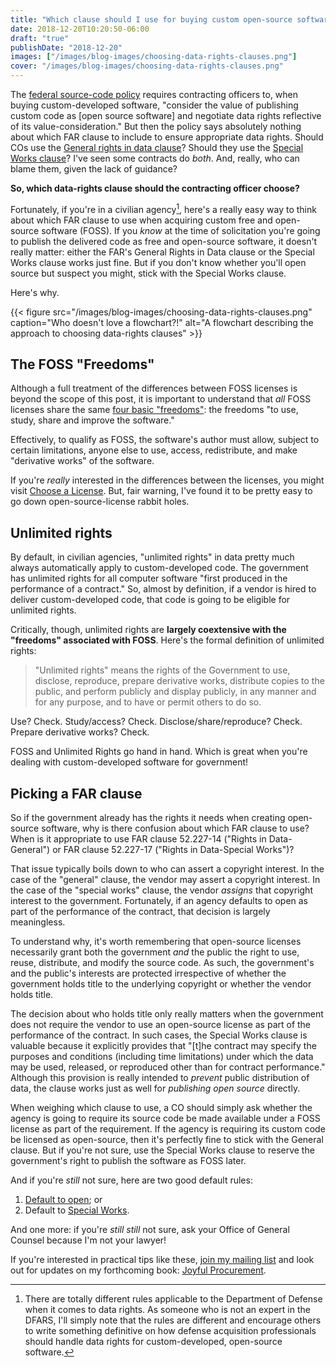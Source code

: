 ```yaml
---
title: "Which clause should I use for buying custom open-source software?"
date: 2018-12-20T10:20:50-06:00
draft: "true"
publishDate: "2018-12-20"
images: ["/images/blog-images/choosing-data-rights-clauses.png"]
cover: "/images/blog-images/choosing-data-rights-clauses.png"
---
```


The [federal source-code policy](https://sourcecode.cio.gov) requires contracting officers to, when buying custom-developed software, "consider the value of publishing custom code as [open source software] and negotiate data rights reflective of its value-consideration." But then the policy says absolutely nothing about which FAR clause to include to ensure appropriate data rights. Should COs use the [General rights in data clause](https://www.acquisition.gov/content/52227-14-rights-data-general)? Should they use the [Special Works clause](https://www.acquisition.gov/content/52227-17-rights-data-special-works)? I've seen some contracts do *both*. And, really, who can blame them, given the lack of guidance?

**So, which data-rights clause should the contracting officer choose?**

Fortunately, if you're in a civilian agency[^1], here's a really easy way to think about which FAR clause to use when acquiring custom free and open-source software (FOSS). If you *know* at the time of solicitation you're going to publish the delivered code as free and open-source software, it doesn't really matter: either the FAR's General Rights in Data clause or the Special Works clause works just fine. But if you don't know whether you'll open source but suspect you might, stick with the Special Works clause.

Here's why.

{{< figure src="/images/blog-images/choosing-data-rights-clauses.png" caption="Who doesn't love a flowchart?!" alt="A flowchart describing the approach to choosing data-rights clauses" >}}

[^1]: There are totally different rules applicable to the Department of Defense when it comes to data rights. As someone who is not an expert in the DFARS, I'll simply note that the rules are different and encourage others to write something definitive on how defense acquisition professionals should handle data rights for custom-developed, open-source software.

## The FOSS "Freedoms"

Although a full treatment of the differences between FOSS licenses is beyond the scope of this post, it is important to understand that *all* FOSS licenses share the same [four basic "freedoms"](https://fsfe.org/freesoftware/basics/4freedoms.en.html): the freedoms "to use, study, share and improve the software."

Effectively, to qualify as FOSS, the software's author must allow, subject to certain limitations, anyone else to use, access, redistribute, and make "derivative works" of the software.

If you're *really* interested in the differences between the licenses, you might visit [Choose a License](https://choosealicense.com/). But, fair warning, I've found it to be pretty easy to go down open-source-license rabbit holes.

## Unlimited rights

By default, in civilian agencies, "unlimited rights" in data pretty much always automatically apply to custom-developed code. The government has unlimited rights for all computer software "first produced in the performance of a contract." So, almost by definition, if a vendor is hired to deliver custom-developed code, that code is going to be eligible for unlimited rights.

Critically, though, unlimited rights are **largely coextensive with the "freedoms" associated with FOSS**. Here's the formal definition of unlimited rights:

> "Unlimited rights" means the rights of the Government to use, disclose, reproduce, prepare derivative works, distribute copies to the public, and perform publicly and display publicly, in any manner and for any purpose, and to have or permit others to do so.

Use? Check. Study/access? Check. Disclose/share/reproduce? Check. Prepare derivative works? Check.

FOSS and Unlimited Rights go hand in hand. Which is great when you're dealing with custom-developed software for government!

## Picking a FAR clause

So if the government already has the rights it needs when creating open-source software, why is there confusion about which FAR clause to use? When is it appropriate to use FAR clause 52.227-14 ("Rights in Data-General") or FAR clause 52.227-17 ("Rights in Data-Special Works")?

That issue typically boils down to who can assert a copyright interest. In the case of the "general" clause, the vendor may assert a copyright interest. In the case of the "special works" clause, the vendor *assigns* that copyright interest to the government. Fortunately, if an agency defaults to open as part of the performance of the contract, that decision is largely meaningless.

To understand why, it's worth remembering that open-source licenses necessarily grant both the government *and* the public the right to use, reuse, distribute, and modify the source code. As such, the government's and the public's interests are protected irrespective of whether the government holds title to the underlying copyright or whether the vendor holds title.

The decision about who holds title only really matters when the government does not require the vendor to use an open-source license as part of the performance of the contract. In such cases, the Special Works clause is valuable because it explicitly provides that "[t]he contract may specify the purposes and conditions (including time limitations) under which the data may be used, released, or reproduced other than for contract performance." Although this provision is really intended to *prevent* public distribution of data, the clause works just as well for *publishing open source* directly.

When weighing which clause to use, a CO should simply ask whether the agency is going to require its source code be made available under a FOSS license as part of the requirement. If the agency is requiring its custom code be licensed as open-source, then it's perfectly fine to stick with the General clause. But if you're not sure, use the Special Works clause to reserve the government's right to publish the software as FOSS later.

And if you're *still* not sure, here are two good default rules:

1. [Default to open](https://playbook.cio.gov/#play13); or
2. Default to [Special Works](https://www.acquisition.gov/content/52227-17-rights-data-special-works).

And one more: if you're *still still* not sure, ask your Office of General Counsel because I'm not your lawyer!

If you're interested in practical tips like these, [join my mailing list](https://zvenyach.com/signup) and look out for updates on my forthcoming book: [Joyful Procurement](https://zvenyach.com/blog/joyful-procurement-announcement).
